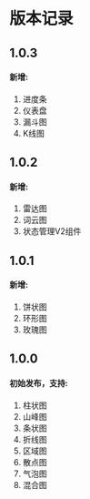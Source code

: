 # 版本记录

## 1.0.3
#### 新增:
1. 进度条
2. 仪表盘
3. 漏斗图
4. K线图

## 1.0.2
#### 新增:
1. 雷达图
2. 词云图
3. 状态管理V2组件

## 1.0.1
#### 新增:
1. 饼状图
2. 环形图
3. 玫瑰图

## 1.0.0 
#### 初始发布，支持:
1. 柱状图
2. 山峰图
3. 条状图
4. 折线图
5. 区域图
6. 散点图
7. 气泡图
8. 混合图